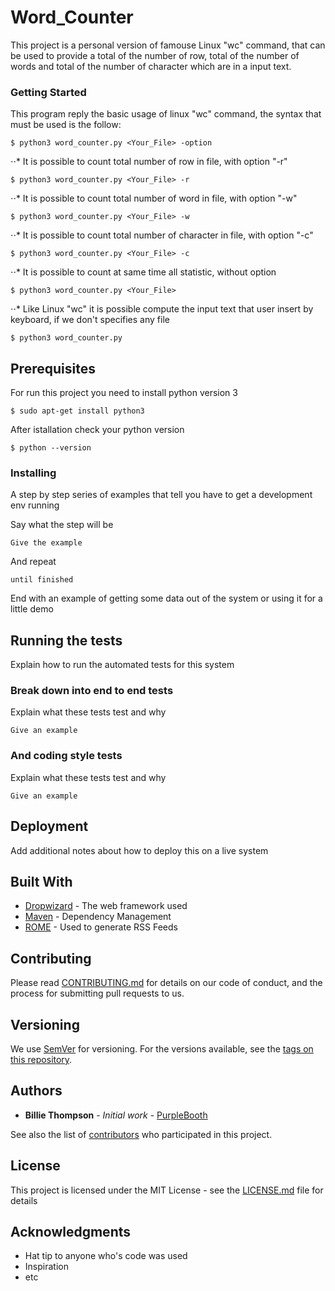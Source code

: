 # Word_Counter

This project is a personal version of famouse Linux "wc" command, that can be used to provide a total of the number of row, total of the number of words and total of the number of character which are in a input text. 

### Getting Started

This program reply the basic usage of linux "wc" command, the syntax that must be used is the follow: 
```
$ python3 word_counter.py <Your_File> -option
```
   ⋅⋅* It is possible to count total number of row in file, with option "-r" 
  ```
  $ python3 word_counter.py <Your_File> -r 
  ```
   ⋅⋅* It is possible to count total number of word in file, with option "-w" 
  ```
  $ python3 word_counter.py <Your_File> -w 
  ```
   ⋅⋅* It is possible to count total number of character in file, with option "-c" 
  ```
  $ python3 word_counter.py <Your_File> -c 
  ```
  ⋅⋅* It is possible to count at same time all statistic, without option 
  ```
  $ python3 word_counter.py <Your_File> 
  ```
  ⋅⋅* Like Linux "wc" it is possible compute the input text that user insert by keyboard, if we don't specifies any file 
  ```
  $ python3 word_counter.py
  ```


## Prerequisites

For run this project you need to install python version 3
```
$ sudo apt-get install python3
```
After istallation check your python version 
```
$ python --version
```


### Installing

A step by step series of examples that tell you have to get a development env running

Say what the step will be

```
Give the example
```

And repeat

```
until finished
```

End with an example of getting some data out of the system or using it for a little demo

## Running the tests

Explain how to run the automated tests for this system

### Break down into end to end tests

Explain what these tests test and why

```
Give an example
```

### And coding style tests

Explain what these tests test and why

```
Give an example
```

## Deployment

Add additional notes about how to deploy this on a live system

## Built With

* [Dropwizard](http://www.dropwizard.io/1.0.2/docs/) - The web framework used
* [Maven](https://maven.apache.org/) - Dependency Management
* [ROME](https://rometools.github.io/rome/) - Used to generate RSS Feeds

## Contributing

Please read [CONTRIBUTING.md](https://gist.github.com/PurpleBooth/b24679402957c63ec426) for details on our code of conduct, and the process for submitting pull requests to us.

## Versioning

We use [SemVer](http://semver.org/) for versioning. For the versions available, see the [tags on this repository](https://github.com/your/project/tags). 

## Authors

* **Billie Thompson** - *Initial work* - [PurpleBooth](https://github.com/PurpleBooth)

See also the list of [contributors](https://github.com/your/project/contributors) who participated in this project.

## License

This project is licensed under the MIT License - see the [LICENSE.md](LICENSE.md) file for details

## Acknowledgments

* Hat tip to anyone who's code was used
* Inspiration
* etc

